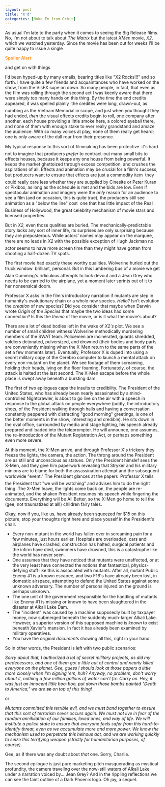 ```yaml
---
layout: post
title: "X'd"
categories: [Nuke Em from Orbit]
---
```

As usual I'm late to the party when it comes to seeing the Big Release films. No, I'm not about to talk about <i>The Matrix</i> but the latest <i>XMen</i> movie, <i>X2,</i> which we watched yesterday. Since the movie has been out for weeks I'll be quite happy to issue a single

<font color="#ff9933"><b>Spoiler Alert</b></font>

and get on with things.

I'd been hyped-up by many emails, bearing titles like "X2 Rocks!!!" and so forth. I have quite a few friends and acquaintances who have worked on the show, from the VisFX supe on down. So many people, in fact, that even as the film was rolling through the second act I was keenly aware that there were simply too many hands on this thing. By the time the end credits appeared, it was spelled plainly &#151; the credites were long, drawn-out, as numbing as the Vietnam Memorial in scope, and just when you thought they had ended, <i>then</i> the visual effects credits begin to roll, one company after another, each house providing a little smoke here, a colored eyeball there, and none of them with enough stake to ever really grandstand and amaze the audience. With so many voices at play, none of them really get heard; one is only aware of the dull roar from their presence.

My typical response to this sort of filmmaking has been protective &#151; it's hard not to imagine that producers <i>prefer</i> to contract-out many small bits to effects houses, because it keeps any one house from being powerful. It keeps the market ghettoized through excess competition, and crushes the aspirations of all. Effects and animation may be crucial for a film's success, but producers want to ensure that effects are just a commodity item &#151; they could really care less whether they are suppiled by Cinesite or Peter Kuran or Pixibox, as long as the schedule is met and the bids are low. Even if spectacular animation and imagery were the <i>only</i> reason for an audience to see a film (and on occasion, this is quite true), the producers still see animation as a "below the line" cost &#151; one that has little impact of the Real Business of Hollywood, the great celebrity mechanism of movie stars and licensed properties.

But in <i>X2,</i> even those qualities are buried. The mechanically-predictable story lacks any sort of inner life, its surprises are only surprising because they are preposterous. While actors' names may appear on the marquee, there are no leads in <i>X2</i> &#151; with the possible exception of Hugh Jackman no actor seems to have more screen time than they might have gotten from shooting a half-dozen TV spots.

The first movie had exactly these worthy qualities. Wolverine hurled out the truck window &#151; brilliant, personal. But in this lumbering bus of a movie we get Alan Cumming's ridiculous attempts to look devout and a Jean Grey who needs to be carried to the airplane, yet a moment later sprints out of it to her nonsensical doom.

Professor X asks in the film's introductory narration if mutants are step in humanity's evolutionary chain or a whole new species. <i>Hello?</i> Isn't evolution the <i>creation</i> of new species? Did you consider that maybe when Darwin wrote <i>Origin of the Species</i> that maybe the two ideas had some connection? Is this the <i>theme</i> of the movie, or is it what the movie's about?

There are a lot of dead bodies left in the wake of <i>X2's</i> plot. We see a number of small children witness Wolverine methodically murdering members of the SWAT team. Policemen are incinerated, guards shredded, soldiers detonated, pulversized, and drowned (their bodies and body parts are conveniently missing when the X-Men return to the same parts of the set a few moments later). Eventually, Professor X is duped into using a secret military copy of the Cerebro computer to launch a mental attack on every non-mutant on the planet. We see footage of them screaming, holding their heads, lying on the floor foaming. Fortunately, of course, the attack is halted at the last second. The X-Men escape before the whole place is swept away beneath a bursting dam.

The first of two epilogues caps the insults to credibility. The President of the United States, who has already been nearly assasinated by a mind-controlled Nightcrawler, is about to go live on the air with a speech in response to the global attack on people everywhere (oddly, the introductory shots, of the President walking through halls and having a conversation constantly peppered with distracting "good morning" greetings, is one of the better moments in the show, interesting and credible). He sits down in the oval office, surrounded by media and stage lighting, his speech already prepared and loaded into the teleprompter. He will announce, one assumes, the re-introduction of the Mutant Registration Act, or perhaps something even more severe.

At this moment, the X-Men arrive, and through Professor X's trickery they freeze the lights, the camera, the action. The throng around the President are as still and unconscious as statues. Only the President himslef sees the X-Men, and they give him paperwork revealing that Stryker and his military minions are to blame for both the assassination attempt and the subsequent worldwide "event." The President glances at the papers &#151; Professor X tells the President that "we will be watching" and advises him to do the right thing. The X-Men leave, the lights come back on, the people are re-animated, and the shaken President resumes his speech while fingering the documents. Everything will be All Better, so the X-Men go home to tell the (gee, not traumatized at all!) children fairy tales.

Okay, now if you, like us, have already been squeezed for $15 on this picture, stop your thoughts right here and place youself in the President's chair.

<ul><li>Every non-mutant in the world has fallen over in screaming pain for a few minutes, just hours earlier. Hospitals are overloaded, cars and airplanes have crashed, construction has halted, surgical patients and the infirm have died, swimmers have drowned, this is a catastrophe like the world has never seen.</li><li>One assumes that they have noticed that mutants were unaffected, or at the very least have connected the notions that fantastical, physics-defying stuff like this is associated with mutants. After all, mutant Public Enemy #1 is a known escapee, and two F16's have already been lost, in domestic airspace, attempting to defend the United States against some unknown adversary. The number of persons injured on the ground is perhaps unknown.</li><li>The one unit of the government responsible for the handling of mutants like Enemy #1 is missing or known to have been slaughtered in the disaster at Alkali Lake Dam.</li><li>The "incident" was caused by a machine supposedly built by taxpayer money, now submerged beneath the suddenly much-larger Alkali Lake. However, a superior version of this supposed machine is <i>known</i> to exist beneath Xavier's mansion. In fact it has already been examined by military operatives.</li><li>You have the <i>original documents</i> showing all this, right in your hand.</li></ul>

So in other words, the President is left with two public scenarios:

<i>Sorry about that, I authorized a lot of secret military projects, as did my predecessors, and one of them got a little out of control and nearly killed everyone on the planet. Gee, guess I should look at those papers a little more closely when I'm signing 'em, huh? Anyway, no problem, don't worry about it, nothing a few million gallons of water can't fix. Carry on. Hey, it was just an innocent little boo-boo, put down those bombs painted "Death to America," we are <b>so</b> on top of this thing!</i>

or

<i>Mutants committed this terrible evil, and we must band together to ensure that this sort of terrorism never occurs again. We must not live in fear of the random annihilation of our families, loved ones, and way of life. We will institute a police state to ensure that everyone feels safer from this hard-to-identify threat, even as we accumulate more and more power. We know the mechanism used to perpetrate this heinous act, and we are working quickly to seize this terrifying weapon (strictly for humanitarian purposes, of course).</i>

Gee, as if there was any doubt about <i>that</i> one. Sorry, Charlie.

The second epilogue is just pure marketing pitch masquerading as mystical profundity, the camera traveling over the now-still waters of Alkali Lake under a narration voiced by... Jean Grey? And in the rippling reflections we can see the faint outline of a Dark Phoenix logo. Oh joy, a sequel.


